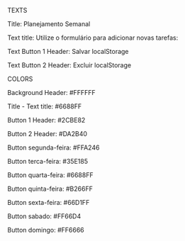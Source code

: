 TEXTS

Title:
Planejamento Semanal

Text title:
Utilize o formulário para adicionar novas tarefas:

Text Button 1 Header:
Salvar localStorage

Text Button 2 Header:
Excluir localStorage


COLORS

Background Header: #FFFFFF

Title - Text title: #6688FF

Button 1 Header: #2CBE82

Button 2 Header: #DA2B40

Button segunda-feira: #FFA246

Button terca-feira: #35E185

Button quarta-feira: #6688FF

Button quinta-feira: #B266FF

Button sexta-feira: #66D1FF

Button sabado: #FF66D4

Button domingo: #FF6666

